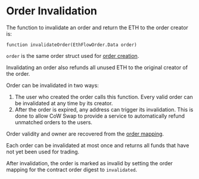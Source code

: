 # Order Invalidation

The function to invalidate an order and return the ETH to the order creator is:

```
function invalidateOrder(EthFlowOrder.Data order)
```

`order` is the same order struct used for [order creation](6_order-creation.md).

Invalidating an order also refunds all unused ETH to the original creator of the order.

Order can be invalidated in two ways:

1. The user who created the order calls this function. Every valid order can be invalidated at any time by its creator.
2. After the order is expired, any address can trigger its invalidation. This is done to allow CoW Swap to provide a service to automatically refund unmatched orders to the users.

Order validity and owner are recovered from the [order mapping](5_orders-in-storage.md).

Each order can be invalidated at most once and returns all funds that have not yet been used for trading.

After invalidation, the order is marked as invalid by setting the order mapping for the contract order digest to `invalidated`.
